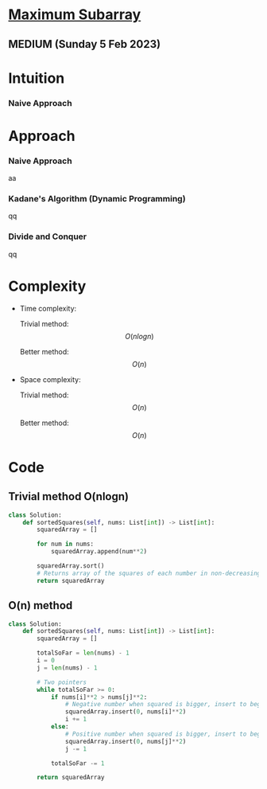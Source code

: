 # [Maximum Subarray](https://leetcode.com/problems/maximum-subarray/)

## MEDIUM (Sunday 5 Feb 2023)

# Intuition

<!-- Describe your first thoughts on how to solve this problem. -->

### Naive Approach

# Approach

<!-- Describe your approach to solving the problem. -->

### Naive Approach

aa

### Kadane's Algorithm (Dynamic Programming)

qq

### Divide and Conquer

qq

# Complexity

- Time complexity:
    <!-- Add your time complexity here, e.g. $$O(n)$$ -->

  Trivial method:
  $$O(nlogn)$$

  Better method:
  $$O(n)$$

- Space complexity:
  <!-- Add your space complexity here, e.g. $$O(n)$$ -->

  Trivial method:
  $$O(n)$$

  Better method:
  $$O(n)$$

# Code

## Trivial method O(nlogn)

```py
class Solution:
    def sortedSquares(self, nums: List[int]) -> List[int]:
        squaredArray = []

        for num in nums:
            squaredArray.append(num**2)

        squaredArray.sort()
        # Returns array of the squares of each number in non-decreasing order.
        return squaredArray

```

## O(n) method

```py
class Solution:
    def sortedSquares(self, nums: List[int]) -> List[int]:
        squaredArray = []

        totalSoFar = len(nums) - 1
        i = 0
        j = len(nums) - 1

        # Two pointers
        while totalSoFar >= 0:
            if nums[i]**2 > nums[j]**2:
                # Negative number when squared is bigger, insert to beginning
                squaredArray.insert(0, nums[i]**2)
                i += 1
            else:
                # Positive number when squared is bigger, insert to beginning
                squaredArray.insert(0, nums[j]**2)
                j -= 1

            totalSoFar -= 1

        return squaredArray

```
